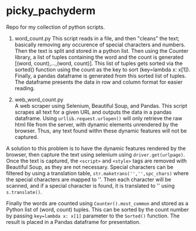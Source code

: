 # picky_pachyderm

Repo for my collection of python scripts.

1.  word_count.py
This script reads in a file, and then "cleans" the text; basically removing any occurence of special characters and numbers.  Then the text is split and stored in a python list.  Then using the Counter library, a list of tuples containing the word and the count is generated [(word, count),...,(word, count)].  This list of tuples gets sorted via the sorted() function using the count as the key to sort (key=lambda x: x[1]).  Finally, a pandas dataframe is generated from this sorted list of tuples.  The dataframe presents the data in row and column format for easier reading. 

2.  web_word_count.py  
A web scraper using Selenium, Beautiful Soup, and Pandas.  This script scrapes all text for a given URL and outputs the data in a pandas dataframe.
Using `urllib.request.urlopen()` will only retrieve the raw html file from the server, with dynamic elements unrendered by the 
browser. Thus, any text found withn these dynamic features will not be captured.  
  
A solution to this problem is to have the dynamic features rendered by the browser, then capture the text
using selenium using `driver.get(urlpage)`.  Once the text is captured, the `<script>` and `<style>` tags are removed with Beautiful Soup, as they 
are not necessary.  Special characters can be filtered by using a translation table, `str.maketrans('','',spc_chars)`
where the special characters are mapped to ''.  Then each character will be scanned, and if a special character is found, it is translated to '' 
using `s.translate()`.  
  
Finally the words are counted using `Counter().most_common` and stored as a Python list of (word, count) tuples. 
This can be sorted by the count number by passing `key=lambda x: x[1]` parameter to the `Sorted()` function.
The result is placed in a Pandas dataframe for presentation.
